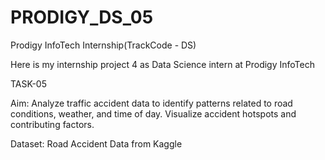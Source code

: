 # PRODIGY_DS_05

Prodigy InfoTech Internship(TrackCode - DS)

Here is my internship project 4 as Data Science intern at Prodigy InfoTech

TASK-05

Aim: Analyze traffic accident data to identify patterns related to road conditions, weather, and time of day. Visualize accident hotspots and contributing factors.

Dataset: Road Accident Data from Kaggle
